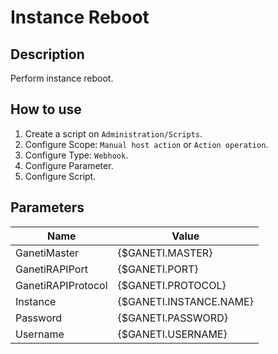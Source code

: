 # Instance Reboot

## Description

Perform instance reboot.

## How to use

1. Create a script on `Administration/Scripts`.
2. Configure Scope: `Manual host action` or `Action operation`.
3. Configure Type: `Webhook`.
4. Configure Parameter.
5. Configure Script.

## Parameters

|Name|Value|
|----|-----|
|GanetiMaster|{$GANETI.MASTER}|
|GanetiRAPIPort|{$GANETI.PORT}|
|GanetiRAPIProtocol|{$GANETI.PROTOCOL}|
|Instance|{$GANETI.INSTANCE.NAME}|
|Password|{$GANETI.PASSWORD}|
|Username|{$GANETI.USERNAME}|
